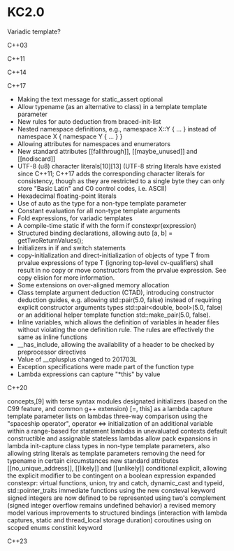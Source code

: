 # KC2.0


Variadic template?

C++03


C++11


C++14


C++17

* Making the text message for static_assert optional
* Allow typename (as an alternative to class) in a template template parameter
* New rules for auto deduction from braced-init-list
* Nested namespace definitions, e.g., namespace X::Y { … } instead of namespace X { namespace Y { … } }
* Allowing attributes for namespaces and enumerators
* New standard attributes [[fallthrough]], [[maybe_unused]] and [[nodiscard]]
* UTF-8 (u8) character literals[10][13] (UTF-8 string literals have existed since C++11; C++17 adds the corresponding character literals for consistency, though as they are restricted to a single byte they can only store "Basic Latin" and C0 control codes, i.e. ASCII)
* Hexadecimal floating-point literals
* Use of auto as the type for a non-type template parameter
* Constant evaluation for all non-type template arguments
* Fold expressions, for variadic templates
* A compile-time static if with the form if constexpr(expression)
* Structured binding declarations, allowing auto [a, b] = getTwoReturnValues();
* Initializers in if and switch statements
* copy-initialization and direct-initialization of objects of type T from prvalue expressions of type T (ignoring top-level cv-qualifiers) shall result in no copy or move constructors from the prvalue expression. See copy elision for more information.
* Some extensions on over-aligned memory allocation
* Class template argument deduction (CTAD), introducing constructor deduction guides, e.g. allowing std::pair(5.0, false) instead of requiring explicit constructor arguments types std::pair<double, bool>(5.0, false) or an additional helper template function std::make_pair(5.0, false).
* Inline variables, which allows the definition of variables in header files without violating the one definition rule. The rules are effectively the same as inline functions
* __has_include, allowing the availability of a header to be checked by preprocessor directives
* Value of __cplusplus changed to 201703L
* Exception specifications were made part of the function type
* Lambda expressions can capture "*this" by value

C++20

concepts,[9] with terse syntax
modules
designated initializers (based on the C99 feature, and common g++ extension)
[=, this] as a lambda capture
template parameter lists on lambdas
three-way comparison using the "spaceship operator", operator <=>
initialization of an additional variable within a range-based for statement
lambdas in unevaluated contexts
default constructible and assignable stateless lambdas
allow pack expansions in lambda init-capture
class types in non-type template parameters, also allowing string literals as template parameters
removing the need for typename in certain circumstances
new standard attributes [[no_unique_address]], [[likely]] and [[unlikely]]
conditional explicit, allowing the explicit modifier to be contingent on a boolean expression
expanded constexpr: virtual functions, union, try and catch, dynamic_cast and typeid, std::pointer_traits
immediate functions using the new consteval keyword
signed integers are now defined to be represented using two's complement (signed integer overflow remains undefined behavior)
a revised memory model
various improvements to structured bindings (interaction with lambda captures, static and thread_local storage duration)
coroutines
using on scoped enums
constinit keyword


C++23
